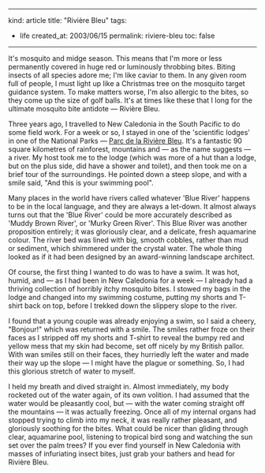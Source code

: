 -----
kind: article
title: "Rivi&#232;re Bleu"
tags:
- life
created_at: 2003/06/15
permalink: riviere-bleu
toc: false
-----

<p>It's mosquito and midge season. This means that I'm more or less permanently covered in huge red or luminously throbbing bites. Biting insects of all species adore me; I'm like caviar to them. In any given room full of people, I must light up like a Christmas tree on the mosquito target guidance system. To make matters worse, I'm also allergic to the bites, so they come up the size of golf balls. It's at times like these that I long for the ultimate mosquito bite antidote &mdash; Rivi&#232;re Bleu.</p>

<p>Three years ago, I travelled to New Caledonia in the South Pacific to do some field work. For a week or so, I stayed in one of the 'scientific lodges' in one of the National Parks &mdash; <a href="http://www.lonelyplanet.com/destinations/pacific/new_caledonia/attractions.htm" title="Lonely Planet Guide to New Caledonia">Parc de la Rivi&#232;re Bleu</a>. It's a fantastic 90 square kilometres of rainforest, mountains and &mdash; as the name suggests &mdash; a river. My host took me to the lodge (which was more of a hut than a lodge, but on the plus side, did have a shower and toilet), and then took me on a brief tour of the surroundings. He pointed down a steep slope, and with a smile said, "And this is your swimming pool".</p>

<p>Many places in the world have rivers called whatever 'Blue River' happens to be in the local language, and they are always a let-down. It almost always turns out that the 'Blue River' could be more accurately described as 'Muddy Brown River', or 'Murky Green River'. This Blue River was another proposition entirely; it was gloriously clear, and a delicate, fresh aquamarine colour. The river bed was lined with big, smooth cobbles, rather than mud or sediment, which shimmered under the crystal water. The whole thing looked as if it had been designed by an award-winning landscape architect.</p>

<p>Of course, the first thing I wanted to do was to have a swim. It was hot, humid, and &mdash; as I had been in New Caledonia for a week &mdash; I already had a thriving collection of horribly itchy mosquito bites. I stowed my bags in the lodge and changed into my swimming costume, putting my shorts and T-shirt back on top, before I trekked down the slippery slope to the river.</p>

<p>I found that a young couple was already enjoying a swim, so I said a cheery, "Bonjour!" which was returned with a smile. The smiles rather froze on their faces as I stripped off my shorts and T-shirt to reveal the bumpy red and yellow mess that my skin had become, set off nicely by my British pallor. With wan smiles still on their faces, they hurriedly left the water and made their way up the slope &mdash; I might have the plague or something. So, I had this glorious stretch of water to myself.</p>

<p>I held my breath and dived straight in. Almost immediately, my body rocketed out of the water again, of its own volition. I had assumed that the water would be pleasantly cool, but &mdash; with the water coming straight off the mountains &mdash; it was actually freezing. Once all of my internal organs had stopped trying to climb into my neck, it was really rather pleasant, and gloriously soothing for the bites. What could be nicer than gliding through clear, aquamarine pool, listening to tropical bird song and watching the sun set over the palm trees? If you ever find yourself in New Caledonia with masses of infuriating insect bites, just grab your bathers and head for Rivi&#232;re Bleu.</p>
